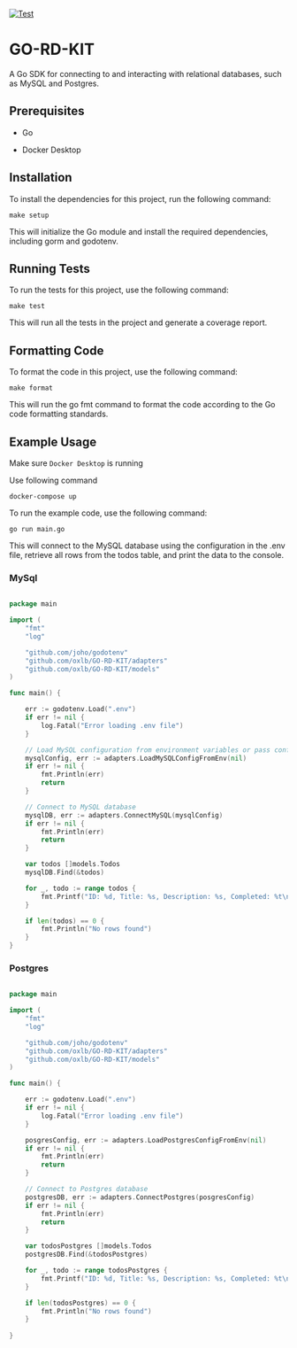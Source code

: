[![Test](https://github.com/oxlb/GO-RD-KIT/actions/workflows/main.yml/badge.svg)](https://github.com/oxlb/GO-RD-KIT/actions/workflows/main.yml)

# GO-RD-KIT
A Go SDK for connecting to and interacting with relational databases, such as MySQL and Postgres.

## Prerequisites

- Go

- Docker Desktop

## Installation

To install the dependencies for this project, run the following command:


`make setup`

This will initialize the Go module and install the required dependencies, including gorm and godotenv.

## Running Tests

To run the tests for this project, use the following command:

`make test`

This will run all the tests in the project and generate a coverage report.

## Formatting Code

To format the code in this project, use the following command:

`make format`

This will run the go fmt command to format the code according to the Go code formatting standards.

## Example Usage

Make sure `Docker Desktop` is running

Use following command

`docker-compose up`

To run the example code, use the following command:

`go run main.go`

This will connect to the MySQL database using the configuration in the .env file, retrieve all rows from the todos table, and print the data to the console.

### MySql

``` GO

package main

import (
	"fmt"
	"log"

	"github.com/joho/godotenv"
	"github.com/oxlb/GO-RD-KIT/adapters"
	"github.com/oxlb/GO-RD-KIT/models"
)

func main() {

	err := godotenv.Load(".env")
	if err != nil {
		log.Fatal("Error loading .env file")
	}

	// Load MySQL configuration from environment variables or pass conf in the param
	mysqlConfig, err := adapters.LoadMySQLConfigFromEnv(nil)
	if err != nil {
		fmt.Println(err)
		return
	}

	// Connect to MySQL database
	mysqlDB, err := adapters.ConnectMySQL(mysqlConfig)
	if err != nil {
		fmt.Println(err)
		return
	}

	var todos []models.Todos
	mysqlDB.Find(&todos)

	for _, todo := range todos {
		fmt.Printf("ID: %d, Title: %s, Description: %s, Completed: %t\n", todo.ID, todo.Title, todo.Description, todo.Completed)
	}

	if len(todos) == 0 {
		fmt.Println("No rows found")
	}
}

```

### Postgres

``` GO

package main

import (
	"fmt"
	"log"

	"github.com/joho/godotenv"
	"github.com/oxlb/GO-RD-KIT/adapters"
	"github.com/oxlb/GO-RD-KIT/models"
)

func main() {

	err := godotenv.Load(".env")
	if err != nil {
		log.Fatal("Error loading .env file")
	}

	posgresConfig, err := adapters.LoadPostgresConfigFromEnv(nil)
	if err != nil {
		fmt.Println(err)
		return
	}

	// Connect to Postgres database
	postgresDB, err := adapters.ConnectPostgres(posgresConfig)
	if err != nil {
		fmt.Println(err)
		return
	}

	var todosPostgres []models.Todos
	postgresDB.Find(&todosPostgres)

	for _, todo := range todosPostgres {
		fmt.Printf("ID: %d, Title: %s, Description: %s, Completed: %t\n", todo.ID, todo.Title, todo.Description, todo.Completed)
	}

	if len(todosPostgres) == 0 {
		fmt.Println("No rows found")
	}
  
}

```
